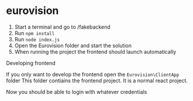 # eurovision

1. Start a terminal and go to /fakebackend
2. Run `npm install`
3. Run `node index.js`
4. Open the Eurovision folder and start the solution
5. When running the project the frontend should launch automatically

Developing frontend

If you only want to develop the frontend open the `Eurovision\ClientApp` folder
This folder contiains the frontend project. It is a normal react project.

Now you should be able to login with whatever credentials
